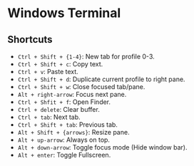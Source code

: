 # Windows Terminal

## Shortcuts

- `Ctrl + Shift + {1-4}`: New tab for profile 0-3.
- `Ctrl + Shift + c`: Copy text.
- `Ctrl + v`: Paste text.
- `Ctrl + Shift + d`: Duplicate current profile to right pane.
- `Ctrl + Shift + w`: Close focused tab/pane.
- `Alt + right-arrow`: Focus next pane.
- `Ctrl + Shfit + f`: Open Finder.
- `Ctrl + delete`: Clear buffer.
- `Ctrl + tab`: Next tab.
- `Ctrl + Shift + tab`: Previous tab.
- `Alt + Shift + {arrows}`: Resize pane.
- `Alt + up-arrow`: Always on top.
- `Alt + down-arrow`: Toggle focus mode (Hide window bar).
- `Alt + enter`: Toggle Fullscreen.
